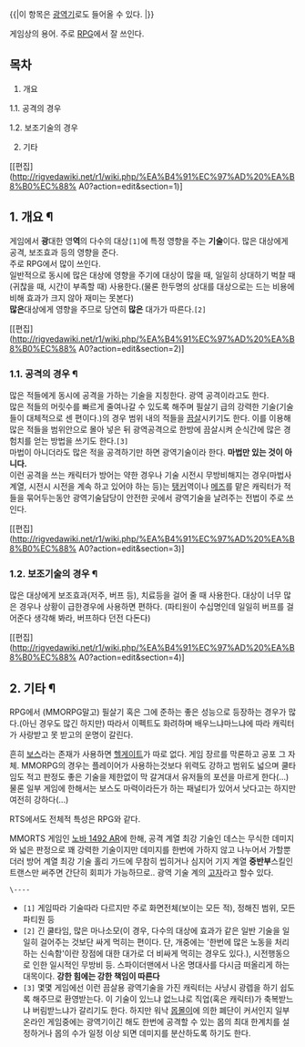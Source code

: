 {{|이 항목은 [광역기](%EA%B4%91%EC%97%AD%EA%B8%B0.md)로도 들어올 수 있다. |}}

게임상의 용어. 주로 [RPG](RPG.md)에서 잘 쓰인다.

## 목차

    

1. 개요 
    

1.1. 공격의 경우

1.2. 보조기술의 경우

2. 기타 

[[편집](http://rigvedawiki.net/r1/wiki.php/%EA%B4%91%EC%97%AD%20%EA%B8%B0%EC%88%
A0?action=edit&section=1)]

## 1. 개요 ¶

게임에서 **광**대한 영**역**의 다수의 대상`[1]`에 특정 영향을 주는 **기술**이다. 많은 대상에게 공격, 보조효과 등의 영향을
준다.  
주로 RPG에서 많이 쓰인다.  
일반적으로 동시에 많은 대상에 영향을 주기에 대상이 많을 때, 일일히 상대하기 벅찰 때(귀찮을 때, 시간이 부족할 때) 사용한다.(물론
한두명의 상대를 대상으로는 드는 비용에 비해 효과가 크지 않아 재미는 못본다)  
**많은**대상에게 영향을 주므로 당연히 **많은** 대가가 따른다.`[2]`

  

[[편집](http://rigvedawiki.net/r1/wiki.php/%EA%B4%91%EC%97%AD%20%EA%B8%B0%EC%88%
A0?action=edit&section=2)]

### 1.1. 공격의 경우 ¶

많은 적들에게 동시에 공격을 가하는 기술을 지칭한다. 광역 공격이라고도 한다.  
많은 적들의 머릿수를 빠르게 줄여나갈 수 있도록 해주며 필살기 급의 강력한 기술(기술들이 대체적으로 센 편이다.)의 경우 범위 내의 적들을
[끔살](%EB%81%94%EC%82%B4.md)시키기도 한다. 이를 이용해 많은 적들을 범위안으로 몰아 넣은 뒤 광역공격으로 한방에
끔살시켜 순식간에 많은 경험치를 얻는 방법을 쓰기도 한다.`[3]`  
</del>마법이 아니더라도 많은 적을 공격하기만 하면 광역기술이라 한다. **마법만 있는 것이 아니다.**</del>  
이런 공격을 쓰는 캐릭터가 방어는 약한 경우나 기술 시전시 무방비해지는 경우(마법사계열, 시전시 시전을 계속 하고 있어야 하는 등)는
[탱커](%ED%83%B1%EC%BB%A4.md)역이나 [메즈](%EB%A9%94%EC%A6%88.md)를 맡은 캐릭터가 적들을
묶어두는동안 광역기술담당이 안전한 곳에서 광역기술을 날려주는 전법이 주로 쓰인다.

  

[[편집](http://rigvedawiki.net/r1/wiki.php/%EA%B4%91%EC%97%AD%20%EA%B8%B0%EC%88%
A0?action=edit&section=3)]

### 1.2. 보조기술의 경우 ¶

많은 대상에게 보조효과(저주, 버프 등), 치료등을 걸어 줄 때 사용한다. 대상이 너무 많은 경우나 상황이 급한경우에 사용하면 편하다.
(파티원이 수십명인데 일일히 버프를 걸어준다 생각해 봐라, 버프하다 던전 다돈다)

  

[[편집](http://rigvedawiki.net/r1/wiki.php/%EA%B4%91%EC%97%AD%20%EA%B8%B0%EC%88%
A0?action=edit&section=4)]

## 2. 기타 ¶

  

RPG에서 (MMORPG말고) 필살기 혹은 그에 준하는 좋은 성능으로 등장하는 경우가 많다.(아닌 경우도 많긴 하지만) 따라서 이펙트도
화려하며 배우느냐마느냐에 따라 캐릭터가 사랑받고 못 받고의 운명이 갈린다.

  

흔히 [보스](%EB%B3%B4%EC%8A%A4.md)라는 존재가 사용하면
[헬게이트](%ED%97%AC%EA%B2%8C%EC%9D%B4%ED%8A%B8.md)가 따로 없다. 게임 장르를 막론하고 공포 그
자체. MMORPG의 경우는 플레이어가 사용하는것보다 위력도 강하고 범위도 넓으며 쿨타임도 적고 판정도 좋은 기술을 제한없이 막 갈겨대서
유저들의 포션을 마르게 한다(...) 물론 일부 게임에 한해서는 보스도 마력이라든가 하는 패널티가 있어서 낫다고는 하지만 여전히
강하다(...)

  

RTS에서도 전체적 특성은 RPG와 같다.

  

MMORTS 게임인 [노바 1492 AR](%EB%85%B8%EB%B0%94%201492%20AR.md)에 한해, 공격 계열 최강
기술인 데스는 무식한 데미지와 넓은 판정으로 꽤 강력한 기술이지만 데미지를 한번에 가하지 않고 나누어서 가할뿐더러 방어 계열 최강 기술 홀리
가드에 무참히 씹히거나 심지어 기지 계열 **중반부**스킬인 트랜스만 써주면 간단히 회피가 가능하므로.. 광역 기술 계의
[고자](%EA%B3%A0%EC%9E%90.md)라고 할수 있다.

  

`\----`

  * `[1]` 게임따라 기술따라 다르지만 주로 화면전체(보이는 모든 적), 정해진 범위, 모든 파티원 등
  * `[2]` 긴 쿨타임, 많은 마나소모(이 경우, 다수의 대상에 효과가 같은 일반 기술을 일일히 걸어주는 것보단 싸게 먹히는 편이다. 단, 개중에는 '한번에 많은 노동을 처리하는 신속함'이란 장점에 대한 대가로 더 비싸게 먹히는 경우도 있다.), 시전행동으로 인한 일시적인 무방비 등. 스파이더맨에서 나온 명대사를 다시금 떠올리게 하는 대목이다. **강한 힘에는 강한 책임이 따른다**
  * `[3]` 몇몇 게임에선 이런 끔살용 광역기술을 가진 캐릭터는 사냥시 광렙을 하기 쉽도록 해주므로 환영받는다. 이 기술이 있느냐 없느냐로 직업(혹은 캐릭터)가 축복받느냐 버림받느냐가 갈리기도 한다. 하지만 워낙 [몹몰이](%EB%AA%B9%EB%AA%B0%EC%9D%B4.md)에 의한 폐단이 커서인지 일부 온라인 게임중에는 광역기이긴 해도 한번에 공격할 수 있는 몹의 최대 한계치를 설정하거나 몹의 수가 일정 이상 되면 데미지를 분산하도록 하기도 한다.

